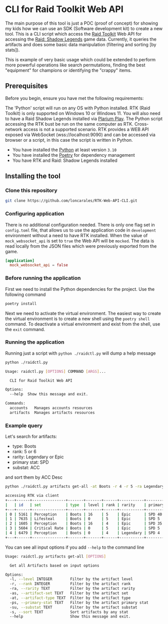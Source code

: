 # CLI for Raid Toolkit Web API

The main purpose of this tool is just a POC (proof of concept) for showing my kids how we can use an SDK (Software 
development kit) to create a new tool. 
This is a CLI script which access the [Raid Toolkit](https://raidtoolkit.com/) Web API 
for accessing the [Raid: Shadow Legends](https://raidshadowlegends.com/) game data. Currently, it queries the artifacts 
and does some basic data manipulation (filtering and sorting [by stats]).

This is example of very basic usage which could be extended to perform more powerful operations like search permutations, 
finding the best "equipment" for champions or identifying the "crappy" items.

## Prerequisites

Before you begin, ensure you have met the following requirements:

The 'Python' script will run on any OS with Python installed. RTK (Raid Toolkit) is only supported on Windows 10 or Windows 11. 
You will also need to have a Raid Shadow Legends installed via [Plarium Play](https://plarium.com/). The Python script accessing the RTK 
bust be run on the same computer as RTK. Cross-network access is not a supported scenario. RTK provides a WEB API exposed via 
WebSocket (wss://localhost:9090) and can be accessed via browser or a script, in this case the script is written in Python. 

* You have installed the [Python](https://www.python.org/) at least version `3.10`
* You have installed the [Poetry](https://python-poetry.org/) for dependency management
* You have RTK and Raid: Shadow Legends installed

## Installing the tool

### Clone this repository

```bash
git clone https://github.com/loncarales/RTK-Web-API-CLI.git
```

### Configuring application

There is no additional configuration needed. There is only one flag set in `config.toml` file, that allows us to use the
application code in `development` environment without a need to have RTK installed. When the value of `mock_websocket_api`
is set to `true` the  Web API will be `mocked`. The data is read locally from the JSON files which were previously 
exported from the game.  

```toml
[application]
  mock_websocket_api = false
```

### Before running the application

First we need to install the Python dependencies for the project. Use the following command

```bash
poetry install
```

Next we need to activate the virtual environment. The easiest way to create the virtual environment is to create a new shell 
using the `poetry shell` command. To deactivate a virtual environment and exist from the shell, use the `exit` command.

### Running the application

Running just a script with `python ./raidctl.py` will dump a help message

```bash
python ./raidctl.py 

Usage: raidctl.py [OPTIONS] COMMAND [ARGS]...

  CLI for Raid Toolkit Web API

Options:
  --help  Show this message and exit.

Commands:
  accounts   Manages accounts resources
  artifacts  Manages artifacts resources
```

### Example query

Let's search for artifacts:

- type: Boots
- rank: 5 or 6
- rarity: Legendary or Epic
- primary stat: SPD
- substat: ACC

and sort them by ACC Desc

```bash
python ./raidctl.py artifacts get-all -at Boots -r 4 -r 5 -ra Legendary -ra Epic -ps SPD -su ACC --sort ACC

accessing RTK via client
+---+------+---------------+-------+-------+------+-----------+--------------+----------------------------------------------------------------------+
|   | id   | set           | type  | level | rank | rarity    | primary_stat | substats                                                             |
+---+------+---------------+-------+-------+------+-----------+--------------+----------------------------------------------------------------------+
| 0 | 5161 | Perception    | Boots | 16    | 5    | Epic      | SPD 40       | {'ATK(1)': '10%+1%', 'ACC(1)': '22+2', 'DEF': '15+5'}                |
| 1 | 7635 | Lifesteal     | Boots | 0     | 5    | Epic      | SPD 5        | {'RES': '11', 'ACC': '11', 'C. DMG': '5%'}                           |
| 2 | 1605 | Perception    | Boots | 16    | 4    | Epic      | SPD 35       | {'RES(2)': '23+2', 'C. RATE(1)': '9%', 'ACC': '7+2', 'C. DMG': '4%'} |
| 3 | 5604 | Critical Rate | Boots | 0     | 5    | Epic      | SPD 5        | {'HP': '397', 'ACC': '8', 'DEF': '16'}                               |
| 4 | 6479 | Perception    | Boots | 0     | 4    | Legendary | SPD 4        | {'ACC': '8', 'DEF': '13', 'ATK': '7', 'RES': '7'}                    |
+---+------+---------------+-------+-------+------+-----------+--------------+----------------------------------------------------------------------+
```

You can see all input options if you add `--help` to the command line

```bash
Usage: raidctl.py artifacts get-all [OPTIONS]

  Get all Artifacts based on input options

Options:
  -l, --level INTEGER        Filter by the artifact level
  -r, --rank INTEGER         Filter by the artifact rank
  -ra, --rarity TEXT         Filter by the artifact rarity
  -as, --artifact-set TEXT   Filter by the artifact set
  -at, --artifact-type TEXT  Filter by the artifact type
  -ps, --primary-stat TEXT   Filter by the artifact primary stat
  -su, --substat TEXT        Filter by the artifact substat
  -s, --sort TEXT            Sort artifacts by any stat
  --help                     Show this message and exit.
```
